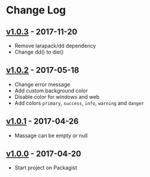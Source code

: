 # Change Log

## [v1.0.3](https://github.com/bvanhoekelen/terminal-style/tree/v1.0.3) - 2017-11-20
- Remove larapack/dd dependency
- Change dd() to die()

## [v1.0.2](https://github.com/bvanhoekelen/terminal-style/tree/v1.0.2) - 2017-05-18
- Change error message
- Add custom background color
- Disable color for windows and web
- Add colors `primary`, `success`, `info`, `warning` and `danger`

## [v1.0.1](https://github.com/bvanhoekelen/terminal-style/tree/v1.0.1) - 2017-04-26
- Massage can be empty or null

## [v1.0.0](https://github.com/bvanhoekelen/terminal-style/tree/v1.0.0) - 2017-04-20
- Start project on Packagist